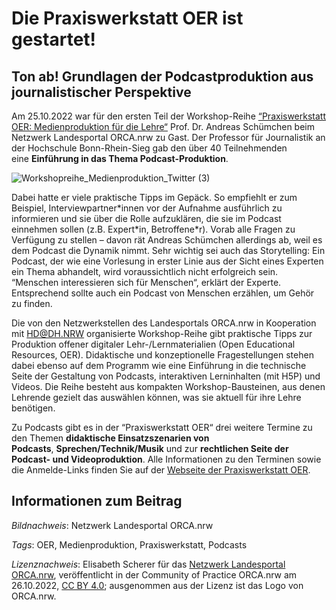 # Die Praxiswerkstatt OER ist gestartet!

## Ton ab! Grundlagen der Podcastproduktion aus journalistischer Perspektive

Am 25.10.2022 war für den ersten Teil der Workshop-Reihe [“Praxiswerkstatt OER: Medienproduktion für die Lehre“](https://www.orca.nrw/blog/praxiswerkstatt-oer) Prof. Dr. Andreas Schümchen beim Netzwerk Landesportal ORCA.nrw zu Gast. Der Professor für Journalistik an der Hochschule Bonn-Rhein-Sieg gab den über 40 Teilnehmenden eine **Einführung in das Thema Podcast-Produktion**.

![Workshopreihe_Medienproduktion_Twitter (3)](https://github.com/lindahalm-hsbi/infOERmiert/assets/148337008/f4a94e74-d7c3-4411-85ad-3553a03706ef)

Dabei hatte er viele praktische Tipps im Gepäck. So empfiehlt er zum Beispiel, Interviewpartner\*innen vor der Aufnahme ausführlich zu informieren und sie über die Rolle aufzuklären, die sie im Podcast einnehmen sollen (z.B. Expert\*in, Betroffene\*r). Vorab alle Fragen zu Verfügung zu stellen – davon rät Andreas Schümchen allerdings ab, weil es dem Podcast die Dynamik nimmt. Sehr wichtig sei auch das Storytelling: Ein Podcast, der wie eine Vorlesung in erster Linie aus der Sicht eines Experten ein Thema abhandelt, wird voraussichtlich nicht erfolgreich sein. “Menschen interessieren sich für Menschen“, erklärt der Experte. Entsprechend sollte auch ein Podcast von Menschen erzählen, um Gehör zu finden.

Die von den Netzwerkstellen des Landesportals ORCA.nrw in Kooperation mit [HD@DH.NRW](https://hd.dh.nrw/ "Externer Link, öffnet sich in neuem Fenster oder Tab.") organisierte Workshop-Reihe gibt praktische Tipps zur Produktion offener digitaler Lehr-/Lernmaterialien (Open Educational Resources, OER). Didaktische und konzeptionelle Fragestellungen stehen dabei ebenso auf dem Programm wie eine Einführung in die technische Seite der Gestaltung von Podcasts, interaktiven Lerninhalten (mit H5P) und Videos. Die Reihe besteht aus kompakten Workshop-Bausteinen, aus denen Lehrende gezielt das auswählen können, was sie aktuell für ihre Lehre benötigen.

Zu Podcasts gibt es in der “Praxiswerkstatt OER“ drei weitere Termine zu den Themen **didaktische Einsatzszenarien von Podcasts**, **Sprechen/Technik/Musik** und zur **rechtlichen Seite der Podcast- und Videoproduktion**. Alle Informationen zu den Terminen sowie die Anmelde-Links finden Sie auf der [Webseite der Praxiswerkstatt OER](https://www.orca.nrw/blog/praxiswerkstatt-oer).

## Informationen zum Beitrag

*Bildnachweis*: Netzwerk Landesportal ORCA.nrw

*Tags*: OER, Medienproduktion, Praxiswerkstatt, Podcasts

*Lizenznachweis*: Elisabeth Scherer für das <a href="http://www.orca.nrw/ueber-uns/netzwerk" target="_blank">Netzwerk Landesportal ORCA.nrw</a>, veröffentlicht in der Community of Practice ORCA.nrw am 26.10.2022, <a href="https://creativecommons.org/licenses/by/4.0/" target="_blank">CC BY 4.0</a>; ausgenommen aus der Lizenz ist das Logo von ORCA.nrw.


